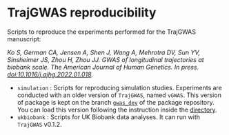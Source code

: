 # TrajGWAS reproducibility 

Scripts to reproduce the experiments performed for the TrajGWAS manuscript:

_Ko S, German CA, Jensen A, Shen J, Wang A, Mehrotra DV, Sun YV, Sinsheimer JS, Zhou H, Zhou JJ. GWAS of longitudinal trajectories at biobank scale. The American Journal of Human Genetics. In press. [doi:10.1016/j.ajhg.2022.01.018](https://doi.org/10.1016/j.ajhg.2022.01.018)._

- `simulation` : Scripts for reproducing simulation studies. Experiments are conducted with an older version of `TrajGWAS`, named `vGWAS`. This version of package is kept on the branch [`gwas_dev`](https://github.com/OpenMendel/TrajGWAS.jl/tree/gwas_dev) of the package repository. You can load this version following the instruction inside the [directory](https://github.com/kose-y/TrajGWAS-reproducibility/tree/main/simulation).
- `ukbiobank` : Scripts for UK Biobank data analyses. It can run with `TrajGWAS` v0.1.2. 
